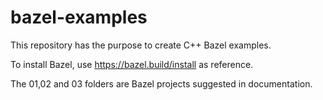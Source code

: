 # bazel-examples
This repository has the purpose to create C++ Bazel examples.

To install Bazel, use https://bazel.build/install as reference.

The 01,02 and 03 folders are Bazel projects suggested in documentation.